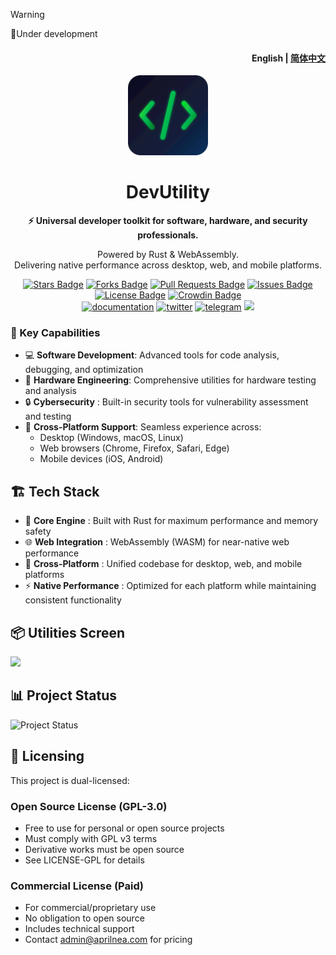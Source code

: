 > [!WARNING]
> 🚧Under development

<h4 align="right"><strong>English</strong> | <a href="./README_CN.md">简体中文</a></h4>
<p align="center">
    <img src=./src-tauri/icons/icon.png width=128/>
</p>
<h1 align="center">DevUtility</h1>
<p align="center"><strong>⚡ Universal developer toolkit for software, hardware, and security professionals.</strong></p>
<p align="center"> Powered by Rust & WebAssembly. <br/> Delivering native performance across desktop, web, and mobile platforms.</p>
<p align="center">
  <a href="https://github.com/AprilNEA/DevUtility/stargazers"><img src="https://img.shields.io/github/stars/AprilNEA/DevUtility" alt="Stars Badge"/></a>
  <a href="https://github.com/AprilNEA/DevUtility/network/members"><img src="https://img.shields.io/github/forks/AprilNEA/DevUtility" alt="Forks Badge"/></a>
  <a href="https://github.com/AprilNEA/DevUtility/pulls"><img src="https://img.shields.io/github/issues-pr/AprilNEA/DevUtility" alt="Pull Requests Badge"/></a>
  <a href="https://github.com/AprilNEA/DevUtility/issues"><img src="https://img.shields.io/github/issues-closed/AprilNEA/DevUtility" alt="Issues Badge"/></a>
  <a href="https://github.com/AprilNEA/DevUtility/blob/master/LICENSE"><img src="https://img.shields.io/badge/License-Dual%20License-blue" alt="License Badge"/></a>
  <a href="https://translate.utility.dev"><img src="https://badges.crowdin.net/devutility/localized.svg" alt="Crowdin Badge"/></a>
  <br/> 
  <a href="https://utility.dev" target="_blank"><img alt="documentation" src="https://img.shields.io/badge/docs-online-brightgreen"></a>
  <a href="https://x.com/DevUtilityApp" target="_blank"><img alt="twitter" src="https://img.shields.io/twitter/follow/DevUtilityApp"></a>
  <a href="https://t.me/DevUtility" target="_blank"><img alt="telegram" src="https://img.shields.io/badge/channel-telegram-blueviolet?style=square&logo=Telegram"></a>
  <img src="https://hits.aprilnea.com/hits?url=https://github.com/AprilNEA/DevUtility" />
</p>

### 💫 Key Capabilities

- 💻 **Software Development**: Advanced tools for code analysis, debugging, and optimization
- 🔧 **Hardware Engineering**: Comprehensive utilities for hardware testing and analysis
- 🔒 **Cybersecurity** : Built-in security tools for vulnerability assessment and testing
- 📱 **Cross-Platform Support**: Seamless experience across:
  - Desktop (Windows, macOS, Linux)
  - Web browsers (Chrome, Firefox, Safari, Edge)
  - Mobile devices (iOS, Android)

## 🏗️ Tech Stack

- 🚀 **Core Engine** : Built with Rust for maximum performance and memory safety
- 🌐 **Web Integration** : WebAssembly (WASM) for near-native web performance
- 🔄 **Cross-Platform** : Unified codebase for desktop, web, and mobile platforms
- ⚡ **Native Performance** : Optimized for each platform while maintaining consistent functionality

## 📦 Utilities Screen

![](https://utility.dev/images/screenshots/v0-1-5/input-output-layout.png)

## 📊 Project Status

![Project Status](https://repobeats.axiom.co/api/embed/0529cb5e27377848133ad8196106758f6a908472.svg "Repobeats analytics image")

## 📄 Licensing

This project is dual-licensed:

### Open Source License (GPL-3.0)

- Free to use for personal or open source projects
- Must comply with GPL v3 terms
- Derivative works must be open source
- See LICENSE-GPL for details

### Commercial License (Paid)

- For commercial/proprietary use
- No obligation to open source
- Includes technical support
- Contact admin@aprilnea.com for pricing
